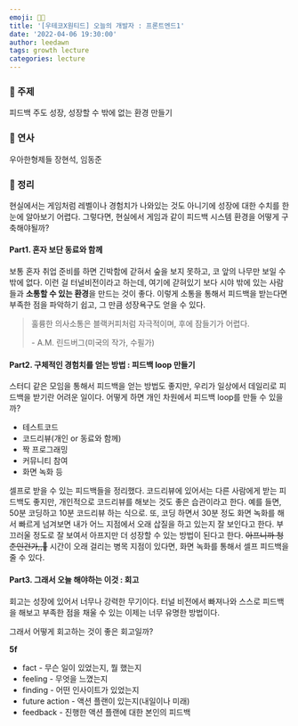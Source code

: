 ```yaml
---
emoji: 👩‍💻
title: '[우테코X원티드] 오늘의 개발자 : 프론트엔드1'
date: '2022-04-06 19:30:00'
author: leedawn
tags: growth lecture
categories: lecture
---
```


### 🌱 주제

피드백 주도 성장, 성장할 수 밖에 없는 환경 만들기

### 📢 연사

우아한형제들 장현석, 임동준

### 🍯 정리

현실에서는 게임처럼 레벨이나 경험치가 나와있는 것도 아니기에 성장에 대한 수치를 한 눈에 알아보기 어렵다.
그렇다면, 현실에서 게임과 같이 피드백 시스템 환경을 어떻게 구축해야될까?

#### Part1. 혼자 보단 동료와 함께

보통 혼자 취업 준비를 하면 긴박함에 갇혀서 숲을 보지 못하고, 코 앞의 나무만 보일 수 밖에 없다. 이런 걸 터널비전이라고 하는데, 여기에 갇혀있기 보다 시야 밖에 있는 사람들과 **소통할 수 있는 환경**을 만드는 것이 좋다. 이렇게 소통을 통해서 피드백을 받는다면 부족한 점을 파악하기 쉽고, 그 만큼 성장욕구도 얻을 수 있다.

> 훌륭한 의사소통은 블랙커피처럼 자극적이며, 후에 잠들기가 어렵다.
>
> \- A.M. 린드버그(미국의 작가, 수필가)

#### Part2. 구체적인 경험치를 얻는 방법 : 피드백 loop 만들기

스터디 같은 모임을 통해서 피드백을 얻는 방법도 좋지만, 우리가 일상에서 데일리로 피드백을 받기란 어려운 일이다. 어떻게 하면 개인 차원에서 피드백 loop를 만들 수 있을까?

- 테스트코드
- 코드리뷰(개인 or 동료와 함께)
- 짝 프로그래밍
- 커뮤니티 참여
- 화면 녹화 등

셀프로 받을 수 있는 피드백들을 정리했다. 코드리뷰에 있어서는 다른 사람에게 받는 피드백도 좋지만, 개인적으로 코드리뷰를 해보는 것도 좋은 습관이라고 한다. 예를 들면, 50분 코딩하고 10분 코드리뷰 하는 식으로. 또, 코딩 하면서 30분 정도 화면 녹화를 해서 빠르게 넘겨보면 내가 어느 지점에서 오래 삽질을 하고 있는지 잘 보인다고 한다. 부끄러울 정도로 잘 보여서 아프지만 더 성장할 수 있는 방법이 된다고 한다. ~~아프니까 청춘인건가,,🥲~~ 시간이 오래 걸리는 병목 지점이 있다면, 화면 녹화를 통해서 셀프 피드백을 줄 수 있다.

#### Part3. 그래서 오늘 해야하는 이것 : 회고

회고는 성장에 있어서 너무나 강력한 무기이다. 터널 비전에서 빠져나와 스스로 피드백을 해보고 부족한 점을 채울 수 있는 이제는 너무 유명한 방법이다.

그래서 어떻게 회고하는 것이 좋은 회고일까?

**5f**

- fact - 무슨 일이 있었는지, 뭘 했는지
- feeling - 무엇을 느꼈는지
- finding - 어떤 인사이트가 있었는지
- future action - 액션 플랜이 있는지(내일이나 미래)
- feedback - 진행한 액션 플랜에 대한 본인의 피드백
